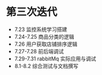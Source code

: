 # 第三次迭代
* 7.23 监控系统学习搭建
* 7.24-7.25 商品分类的逻辑
* 7.26 用户获取店铺排序逻辑
* 7.27-7.28 前后端调试
* 7.29-7.31 rabbitMq 实际应用与调试
* 8.1-8.2 综合测试与文档撰写 